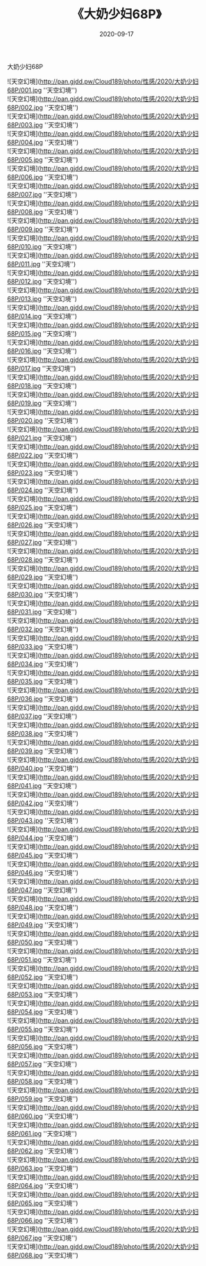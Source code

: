 ﻿---
layout: post
title:  《大奶少妇68P》
date:   2020-09-17
img: http://pan.gjdd.pw/Cloud189/photo/性感/2020/大奶少妇68P/000.jpg
categories: [美女, 性感, 泳衣]
---

大奶少妇68P



![天空幻境](http://pan.gjdd.pw/Cloud189/photo/性感/2020/大奶少妇68P/001.jpg ''天空幻境'') <br>
![天空幻境](http://pan.gjdd.pw/Cloud189/photo/性感/2020/大奶少妇68P/002.jpg ''天空幻境'') <br>
![天空幻境](http://pan.gjdd.pw/Cloud189/photo/性感/2020/大奶少妇68P/003.jpg ''天空幻境'') <br>
![天空幻境](http://pan.gjdd.pw/Cloud189/photo/性感/2020/大奶少妇68P/004.jpg ''天空幻境'') <br>
![天空幻境](http://pan.gjdd.pw/Cloud189/photo/性感/2020/大奶少妇68P/005.jpg ''天空幻境'') <br>
![天空幻境](http://pan.gjdd.pw/Cloud189/photo/性感/2020/大奶少妇68P/006.jpg ''天空幻境'') <br>
![天空幻境](http://pan.gjdd.pw/Cloud189/photo/性感/2020/大奶少妇68P/007.jpg ''天空幻境'') <br>
![天空幻境](http://pan.gjdd.pw/Cloud189/photo/性感/2020/大奶少妇68P/008.jpg ''天空幻境'') <br>
![天空幻境](http://pan.gjdd.pw/Cloud189/photo/性感/2020/大奶少妇68P/009.jpg ''天空幻境'') <br>
![天空幻境](http://pan.gjdd.pw/Cloud189/photo/性感/2020/大奶少妇68P/010.jpg ''天空幻境'') <br>
![天空幻境](http://pan.gjdd.pw/Cloud189/photo/性感/2020/大奶少妇68P/011.jpg ''天空幻境'') <br>
![天空幻境](http://pan.gjdd.pw/Cloud189/photo/性感/2020/大奶少妇68P/012.jpg ''天空幻境'') <br>
![天空幻境](http://pan.gjdd.pw/Cloud189/photo/性感/2020/大奶少妇68P/013.jpg ''天空幻境'') <br>
![天空幻境](http://pan.gjdd.pw/Cloud189/photo/性感/2020/大奶少妇68P/014.jpg ''天空幻境'') <br>
![天空幻境](http://pan.gjdd.pw/Cloud189/photo/性感/2020/大奶少妇68P/015.jpg ''天空幻境'') <br>
![天空幻境](http://pan.gjdd.pw/Cloud189/photo/性感/2020/大奶少妇68P/016.jpg ''天空幻境'') <br>
![天空幻境](http://pan.gjdd.pw/Cloud189/photo/性感/2020/大奶少妇68P/017.jpg ''天空幻境'') <br>
![天空幻境](http://pan.gjdd.pw/Cloud189/photo/性感/2020/大奶少妇68P/018.jpg ''天空幻境'') <br>
![天空幻境](http://pan.gjdd.pw/Cloud189/photo/性感/2020/大奶少妇68P/019.jpg ''天空幻境'') <br>
![天空幻境](http://pan.gjdd.pw/Cloud189/photo/性感/2020/大奶少妇68P/020.jpg ''天空幻境'') <br>
![天空幻境](http://pan.gjdd.pw/Cloud189/photo/性感/2020/大奶少妇68P/021.jpg ''天空幻境'') <br>
![天空幻境](http://pan.gjdd.pw/Cloud189/photo/性感/2020/大奶少妇68P/022.jpg ''天空幻境'') <br>
![天空幻境](http://pan.gjdd.pw/Cloud189/photo/性感/2020/大奶少妇68P/023.jpg ''天空幻境'') <br>
![天空幻境](http://pan.gjdd.pw/Cloud189/photo/性感/2020/大奶少妇68P/024.jpg ''天空幻境'') <br>
![天空幻境](http://pan.gjdd.pw/Cloud189/photo/性感/2020/大奶少妇68P/025.jpg ''天空幻境'') <br>
![天空幻境](http://pan.gjdd.pw/Cloud189/photo/性感/2020/大奶少妇68P/026.jpg ''天空幻境'') <br>
![天空幻境](http://pan.gjdd.pw/Cloud189/photo/性感/2020/大奶少妇68P/027.jpg ''天空幻境'') <br>
![天空幻境](http://pan.gjdd.pw/Cloud189/photo/性感/2020/大奶少妇68P/028.jpg ''天空幻境'') <br>
![天空幻境](http://pan.gjdd.pw/Cloud189/photo/性感/2020/大奶少妇68P/029.jpg ''天空幻境'') <br>
![天空幻境](http://pan.gjdd.pw/Cloud189/photo/性感/2020/大奶少妇68P/030.jpg ''天空幻境'') <br>
![天空幻境](http://pan.gjdd.pw/Cloud189/photo/性感/2020/大奶少妇68P/031.jpg ''天空幻境'') <br>
![天空幻境](http://pan.gjdd.pw/Cloud189/photo/性感/2020/大奶少妇68P/032.jpg ''天空幻境'') <br>
![天空幻境](http://pan.gjdd.pw/Cloud189/photo/性感/2020/大奶少妇68P/033.jpg ''天空幻境'') <br>
![天空幻境](http://pan.gjdd.pw/Cloud189/photo/性感/2020/大奶少妇68P/034.jpg ''天空幻境'') <br>
![天空幻境](http://pan.gjdd.pw/Cloud189/photo/性感/2020/大奶少妇68P/035.jpg ''天空幻境'') <br>
![天空幻境](http://pan.gjdd.pw/Cloud189/photo/性感/2020/大奶少妇68P/036.jpg ''天空幻境'') <br>
![天空幻境](http://pan.gjdd.pw/Cloud189/photo/性感/2020/大奶少妇68P/037.jpg ''天空幻境'') <br>
![天空幻境](http://pan.gjdd.pw/Cloud189/photo/性感/2020/大奶少妇68P/038.jpg ''天空幻境'') <br>
![天空幻境](http://pan.gjdd.pw/Cloud189/photo/性感/2020/大奶少妇68P/039.jpg ''天空幻境'') <br>
![天空幻境](http://pan.gjdd.pw/Cloud189/photo/性感/2020/大奶少妇68P/040.jpg ''天空幻境'') <br>
![天空幻境](http://pan.gjdd.pw/Cloud189/photo/性感/2020/大奶少妇68P/041.jpg ''天空幻境'') <br>
![天空幻境](http://pan.gjdd.pw/Cloud189/photo/性感/2020/大奶少妇68P/042.jpg ''天空幻境'') <br>
![天空幻境](http://pan.gjdd.pw/Cloud189/photo/性感/2020/大奶少妇68P/043.jpg ''天空幻境'') <br>
![天空幻境](http://pan.gjdd.pw/Cloud189/photo/性感/2020/大奶少妇68P/044.jpg ''天空幻境'') <br>
![天空幻境](http://pan.gjdd.pw/Cloud189/photo/性感/2020/大奶少妇68P/045.jpg ''天空幻境'') <br>
![天空幻境](http://pan.gjdd.pw/Cloud189/photo/性感/2020/大奶少妇68P/046.jpg ''天空幻境'') <br>
![天空幻境](http://pan.gjdd.pw/Cloud189/photo/性感/2020/大奶少妇68P/047.jpg ''天空幻境'') <br>
![天空幻境](http://pan.gjdd.pw/Cloud189/photo/性感/2020/大奶少妇68P/048.jpg ''天空幻境'') <br>
![天空幻境](http://pan.gjdd.pw/Cloud189/photo/性感/2020/大奶少妇68P/049.jpg ''天空幻境'') <br>
![天空幻境](http://pan.gjdd.pw/Cloud189/photo/性感/2020/大奶少妇68P/050.jpg ''天空幻境'') <br>
![天空幻境](http://pan.gjdd.pw/Cloud189/photo/性感/2020/大奶少妇68P/051.jpg ''天空幻境'') <br>
![天空幻境](http://pan.gjdd.pw/Cloud189/photo/性感/2020/大奶少妇68P/052.jpg ''天空幻境'') <br>
![天空幻境](http://pan.gjdd.pw/Cloud189/photo/性感/2020/大奶少妇68P/053.jpg ''天空幻境'') <br>
![天空幻境](http://pan.gjdd.pw/Cloud189/photo/性感/2020/大奶少妇68P/054.jpg ''天空幻境'') <br>
![天空幻境](http://pan.gjdd.pw/Cloud189/photo/性感/2020/大奶少妇68P/055.jpg ''天空幻境'') <br>
![天空幻境](http://pan.gjdd.pw/Cloud189/photo/性感/2020/大奶少妇68P/056.jpg ''天空幻境'') <br>
![天空幻境](http://pan.gjdd.pw/Cloud189/photo/性感/2020/大奶少妇68P/057.jpg ''天空幻境'') <br>
![天空幻境](http://pan.gjdd.pw/Cloud189/photo/性感/2020/大奶少妇68P/058.jpg ''天空幻境'') <br>
![天空幻境](http://pan.gjdd.pw/Cloud189/photo/性感/2020/大奶少妇68P/059.jpg ''天空幻境'') <br>
![天空幻境](http://pan.gjdd.pw/Cloud189/photo/性感/2020/大奶少妇68P/060.jpg ''天空幻境'') <br>
![天空幻境](http://pan.gjdd.pw/Cloud189/photo/性感/2020/大奶少妇68P/061.jpg ''天空幻境'') <br>
![天空幻境](http://pan.gjdd.pw/Cloud189/photo/性感/2020/大奶少妇68P/062.jpg ''天空幻境'') <br>
![天空幻境](http://pan.gjdd.pw/Cloud189/photo/性感/2020/大奶少妇68P/063.jpg ''天空幻境'') <br>
![天空幻境](http://pan.gjdd.pw/Cloud189/photo/性感/2020/大奶少妇68P/064.jpg ''天空幻境'') <br>
![天空幻境](http://pan.gjdd.pw/Cloud189/photo/性感/2020/大奶少妇68P/065.jpg ''天空幻境'') <br>
![天空幻境](http://pan.gjdd.pw/Cloud189/photo/性感/2020/大奶少妇68P/066.jpg ''天空幻境'') <br>
![天空幻境](http://pan.gjdd.pw/Cloud189/photo/性感/2020/大奶少妇68P/067.jpg ''天空幻境'') <br>
![天空幻境](http://pan.gjdd.pw/Cloud189/photo/性感/2020/大奶少妇68P/068.jpg ''天空幻境'') <br>